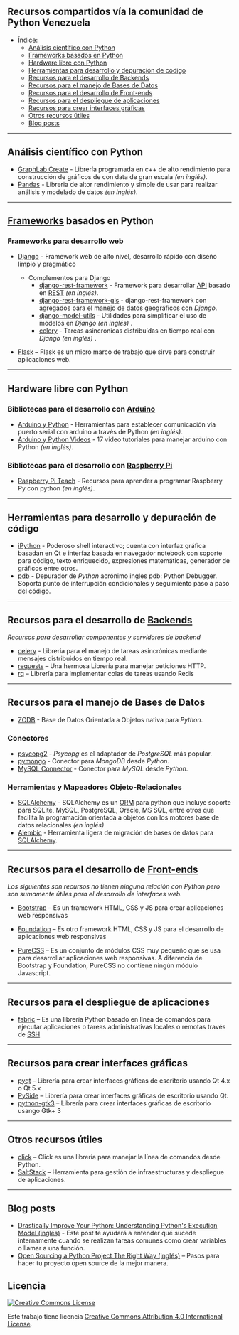 ## Recursos compartidos vía la comunidad de Python Venezuela

- Índice:
    - [Análisis científico con Python](#análisis-científico-con-python)
    - [Frameworks basados en Python](#frameworks-basados-en-python)
    - [Hardware libre con Python](#hardware-libre-con-python)
    - [Herramientas para desarrollo y depuración de código](#herramientas-para-desarrollo-y-depuración-de-código)
    - [Recursos para el desarrollo de Backends](#recursos-para-el-desarrollo-de-backends)
    - [Recursos para el manejo de Bases de Datos](#recursos-para-el-manejo-de-bases-de-datos)
    - [Recursos para el desarrollo de Front-ends](#recursos-para-el-desarrollo-de-front-ends)
    - [Recursos para el despliegue de aplicaciones](#recursos-para-el-despliegue-de-aplicaciones)
    - [Recursos para crear interfaces gráficas](#recursos-para-crear-interfaces-gráficas)
    - [Otros recursos útlies](#otros-recursos-útiles)
    - [Blog posts](#blog-posts)

- - -

## Análisis científico con Python

* [GraphLab Create](https://pypi.python.org/pypi/GraphLab-Create) - Librería programada en c++
de alto rendimiento para construcción de gráficos de con data de gran escala *(en inglés)*.
* [Pandas](http://pandas.pydata.org/) - Libreria de altor rendimiento y simple de usar para
realizar análisis y modelado de datos *(en inglés)*.


- - -

## [Frameworks](https://es.wikipedia.org/wiki/Framework) basados en Python

### Frameworks para desarrollo web
* [Django](https://www.djangoproject.com/) - Framework web de alto nivel, desarrollo rápido con diseño
limpio y pragmático
    * Complementos para Django   
        * [django-rest-framework](http://www.django-rest-framework.org/) - Framework para
          desarrollar [API](https://es.wikipedia.org/wiki/Interfaz_de_programaci%C3%B3n_de_aplicaciones) 
          basado en [REST](https://es.wikipedia.org/wiki/Representational_State_Transfer)  *(en inglés)*.
        * [django-rest-framework-gis](https://github.com/djangonauts/django-rest-framework-gis) -
          django-rest-framework con agregados para el manejo de datos geográficos con *Django*.
        * [django-model-utils](https://django-model-utils.readthedocs.org/en/latest/) -
          Utilidades para simplificar el uso de modelos en *Django (en inglés)* .
        * [celery](http://celery.readthedocs.org/en/latest/django/first-steps-with-django.html) -
          Tareas asincronicas distribuídas en tiempo real con *Django (en inglés)* .

* [Flask](http://flask.pocoo.org/) – Flask es un micro marco de trabajo que sirve para
construir aplicaciones web.

- - -

## Hardware libre con Python

### Bibliotecas para el desarrollo con [Arduino](https://www.arduino.cc/)
* [Arduino y Python](http://playground.arduino.cc/Interfacing/Python) - Herramientas para
establecer comunicación vía puerto serial con arduino a través de Python *(en inglés)*.
* [Arduino y Python Videos](http://playground.arduino.cc/Interfacing/Python) - 17 video
tutoriales para manejar arduino con Python *(en inglés)*.

### Bibliotecas para el desarrollo con [Raspberry Pi](https://www.raspberrypi.org/)
* [Raspberry Pi Teach](https://www.raspberrypi.org/resources/teach/) - Recursos
para aprender a programar Raspberry Py con python *(en inglés)*.

- - -

## Herramientas para desarrollo y depuración de código
* [iPython](http://ipython.org/) - Poderoso shell interactivo; cuenta con interfaz gráfica basadan en Qt e interfaz basada en navegador notebook con soporte para código, texto enriquecido, expresiones matemáticas, generador de gráficos entre otros.
* [pdb](https://docs.python.org/2/library/pdb.html/) - Depurador de *Python* acrónimo ingles pdb: Python Debugger. Soporta punto de interrupción condicionales y seguimiento paso a paso del código.


- - -

## Recursos para el desarrollo de [Backends](https://es.wikipedia.org/wiki/Front-end_y_back-end)

*Recursos para desarrollar componentes y servidores de backend*

* [celery](http://www.celeryproject.org/) - Libreria para el manejo de tareas asincrónicas
mediante mensajes distribuidos en tiempo real.
* [requests](http://docs.python-requests.org/en/latest/) – Una hermosa Librería
para manejar peticiones HTTP.
* [rq](http://python-rq.org/) – Librería para implementar colas de tareas usando
Redis

- - -

## Recursos para el manejo de Bases de Datos

* [ZODB](http://www.zodb.org/) - Base de Datos Orientada a Objetos nativa para *Python*.

### Conectores

* [psycopg2](http://initd.org/psycopg/) - *Psycopg* es el adaptador de
*PostgreSQL* más popular.
* [pymongo](http://api.mongodb.org/python/current/) - Conector para *MongoDB*
desde *Python*.
* [MySQL Connector](http://dev.mysql.com/doc/connector-python/en/) - Conector para *MySQL* desde *Python*.

### Herramientas y Mapeadores Objeto-Relacionales

* [SQLAlchemy][sqlalchemy] - SQLAlchemy es un 
[ORM](https://es.wikipedia.org/wiki/Mapeo_objeto-relacional) para python que incluye soporte 
para SQLite, MySQL, PostgreSQL, Oracle, MS SQL, entre otros que facilita la
programación orientada a objetos con los motores base de datos relacionales *(en inglés)*
* [Alembic](http://alembic.readthedocs.org/) - Herramienta ligera de migración
de bases de datos para [SQLAlchemy][sqlalchemy].

[sqlalchemy]: http://www.sqlalchemy.org/

- - -

## Recursos para el desarrollo de [Front-ends](https://es.wikipedia.org/wiki/Front-end_y_back-end)

*Los siguientes son recursos no tienen ninguna relación con Python pero son
sumamente útiles para el desarrollo de interfaces web.*

* [Bootstrap](http://getbootstrap.com/) – Es un framework HTML, CSS y JS para
crear aplicaciones web responsivas

* [Foundation](http://foundation.zurb.com/) – Es otro framework HTML, CSS y JS
para el desarrollo de aplicaciones web responsivas

* [PureCSS](http://purecss.io/) – Es un conjunto de módulos CSS muy pequeño que
se usa para desarrollar aplicaciones web responsivas. A diferencia de Bootstrap
y Foundation, PureCSS no contiene ningún módulo Javascript.

- - -

## Recursos para el despliegue de aplicaciones

* [fabric](http://www.fabfile.org/) – Es una librería Python basado en línea de comandos para
ejecutar aplicaciones o tareas administrativas locales o remotas través de 
[SSH](https://es.wikipedia.org/wiki/Secure_Shell)

- - -

## Recursos para crear interfaces gráficas

* [pyqt](https://wiki.python.org/moin/PyQt) – Librería para crear interfaces
gráficas de escritorio usando Qt 4.x o Qt 5.x
* [PySide](https://wiki.qt.io/PySide) – Librería para crear interfaces gráficas
de escritorio usando Qt.
* [python-gtk3](http://python-gtk-3-tutorial.readthedocs.org/en/latest/) –
Librería para crear interfaces gráficas de escritorio usango Gtk+ 3

- - -

## Otros recursos útiles

* [click](http://click.pocoo.org/4/) – Click es una librería para manejar la
línea de comandos desde Python.
* [SaltStack](http://saltstack.com/community/) – Herramienta para gestión de infraestructuras y despliegue de aplicaciones.

- - -

## Blog posts

* [Drastically Improve Your Python: Understanding Python's Execution Model (inglés)](http://www.jeffknupp.com/blog/2013/02/14/drastically-improve-your-python-understanding-pythons-execution-model/) - Este post te ayudará a entender qué sucede internamente cuando se realizan tareas comunes como crear variables o llamar a una función.
* [Open Sourcing a Python Project The Right Way (inglés)](http://www.jeffknupp.com/blog/2013/08/16/open-sourcing-a-python-project-the-right-way/) –
Pasos para hacer tu proyecto open source de la mejor manera.

## Licencia

[![Creative Commons License](http://i.creativecommons.org/l/by/4.0/88x31.png)](http://creativecommons.org/licenses/by/4.0/)

Este trabajo tiene licencia [Creative Commons Attribution 4.0 International License](http://creativecommons.org/licenses/by/4.0/).
